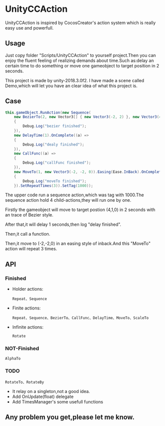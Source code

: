 # UnityCCAction

UnityCCAction is inspired by CocosCreator's action system which is really easy use and powerfull.

## Usage
Just copy folder "Scripts/UnityCCAction" to yourself project.Then you can enjoy the fluent feeling of realizing demands about time.Such as:delay an certain time to do something or move one gameobject to target position in 2 seconds.

This project is made by unity-2018.3.0f2.
I have made a scene called Demo,which will let you have an clear idea of what this project is.

## Case
``` csharp
this.gameObject.RunAction(new Sequence(
    new BezierTo(2, new Vector3[] { new Vector3(-2, 2) }, new Vector3(4, 1, 0)).OnComplete((a) =>
    {
        Debug.Log("bezier finished");
    }),
    new DelayTime(1).OnComplete((a) =>
    {
        Debug.Log("dealy finished");
    }),
    new CallFunc((a) =>
    {
        Debug.Log("callFunc finished");
    }),
    new MoveTo(1, new Vector3(-2, -2, 0)).Easing(Ease.InBack).OnComplete((a) =>
    {
        Debug.Log("moveTo finished");
    }).SetRepeatTimes(3)).SetTag(1000));


```
The upper code run a sequence action,which was tag with 1000.The sequence action hold 4 child-actions,they will run one by one.

Firstly the gameobject will move to target postion (4,1,0) in 2 seconds with an trace of Bezier style.

After that,it will delay 1 seconds,then log "delay finished".

Then,it call a function.

Then,it move to (-2,-2,0) in an easing style of inback.And this "MoveTo" action will repeat 3 times.

## API
### Finished
- Holder actions:

    ``Repeat、Sequence``

- Finite actions:

    ``Repeat、Sequence、BezierTo、CallFunc、DelayTime、MoveTo、ScaleTo``

- Infinite actions:

    ``Rotate``
### NOT-Finished
``AlphaTo``
### TODO
``RotateTo、RotateBy``
- It relay on a singleton,not a good idea.
- Add OnUpdate(float) delegate
- Add TimesManager's some usefull functions

## Any problem you get,please let me know.
